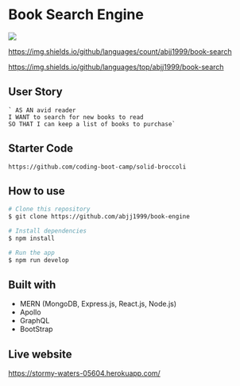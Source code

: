 # Book Search Engine

[<img src =" https://img.shields.io/depfu/abjj1999/book-search">](<LINK>)

https://img.shields.io/github/languages/count/abjj1999/book-search

https://img.shields.io/github/languages/top/abjj1999/book-search


## User Story 
    ` AS AN avid reader
    I WANT to search for new books to read
    SO THAT I can keep a list of books to purchase`

## Starter Code
    https://github.com/coding-boot-camp/solid-broccoli


## How to use

```bash
# Clone this repository
$ git clone https://github.com/abjj1999/book-engine

# Install dependencies
$ npm install

# Run the app
$ npm run develop
```

## Built with 
- MERN (MongoDB, Express.js, React.js, Node.js)
- Apollo
- GraphQL
- BootStrap

## Live website
https://stormy-waters-05604.herokuapp.com/
